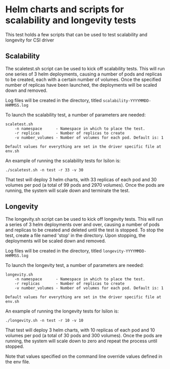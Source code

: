 # Helm charts and scripts for scalability and longevity tests

This test holds a few scripts that can be used to test scalability and longevity
for CSI driver

## Scalability
The scaletest.sh script can be used to kick off scalability tests. 
This will run one series of 3 helm deployments, causing a number of pods and replicas to be
created, each with a certain number of volumes. Once the specified number of replicas have
been launched, the deployments will be scaled down and removed.

Log files will be created in the directory, titled `scalability-YYYYMMDD-HHMMSS.log`

To launch the scalability test, a number of parameters are needed:

```
scaletest.sh
    -n namespace      - Namespace in which to place the test.
    -r replicas       - Number of replicas to create
    -v number_volumes - Number of volumes for each pod. Default is: 1

Default values for everything are set in the driver specific file at env.sh
```

An example of running the scalability tests for Isilon is:
```
./scaletest.sh -n test -r 33 -v 30
```
That test will deploy 3 helm charts, with 33 replicas of each pod and 30 volumes per pod (a total of 99 pods and 2970 volumes). Once the pods are running, the system will scale down and terminate the test.

## Longevity
The longevity.sh script can be used to kick off longevity tests. 
This will run a series of 3 helm deployments over and over, causing a number of pods and replicas to be created and deleted until the test is stopped. To stop the test, create a file named 'stop' in the directory. Upon stopping, the deployments will be scaled down and removed.

Log files will be created in the directory, titled `longevity-YYYYMMDD-HHMMSS.log`

To launch the longevity test, a number of parameters are needed:

```
longevity.sh
    -n namespace      - Namespace in which to place the test.
    -r replicas       - Number of replicas to create
    -v number_volumes - Number of volumes for each pod. Default is: 1

Default values for everything are set in the driver specific file at env.sh
```

An example of running the longevity tests for Isilon is:
```
./longevity.sh -n test -r 10 -v 10
```
That test will deploy 3 helm charts, with 10 replicas of each pod and 10 volumes per pod (a total of 30 pods and 300 volumes). Once the pods are running, the system will scale down to zero and repeat the process until stopped.

Note that values specified on the command line override values defined in the env file.